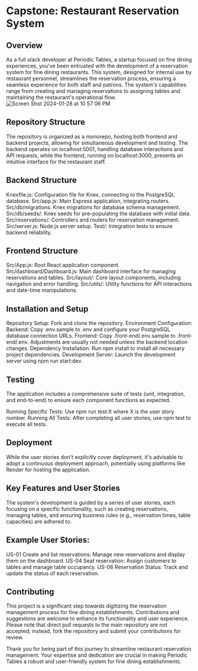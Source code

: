 # Capstone: Restaurant Reservation System
## Overview
As a full stack developer at Periodic Tables, a startup focused on fine dining experiences, you've been entrusted with the development of a reservation system for fine dining restaurants. This system, designed for internal use by restaurant personnel, streamlines the reservation process, ensuring a seamless experience for both staff and patrons. The system's capabilities range from creating and managing reservations to assigning tables and maintaining the restaurant's operational flow.
![Screen Shot 2024-01-28 at 10 57 06 PM](https://github.com/dnaDeveloper2/Restaurant-Reservation-App/assets/130073814/69c5e9bb-dede-4566-8a08-b1cca74baced)




## Repository Structure
The repository is organized as a monorepo, hosting both frontend and backend projects, allowing for simultaneous development and testing. The backend operates on localhost:5001, handling database interactions and API requests, while the frontend, running on localhost:3000, presents an intuitive interface for the restaurant staff.

## Backend Structure
Knexfile.js: Configuration file for Knex, connecting to the PostgreSQL database.
Src/app.js: Main Express application, integrating routers.
Src/db/migrations: Knex migrations for database schema management.
Src/db/seeds/: Knex seeds for pre-populating the database with initial data.
Src/reservations/: Controllers and routers for reservation management.
Src/server.js: Node.js server setup.
Test/: Integration tests to ensure backend reliability.

## Frontend Structure
Src/App.js: Root React application component.
Src/dashboard/Dashboard.js: Main dashboard interface for managing reservations and tables.
Src/layout/: Core layout components, including navigation and error handling.
Src/utils/: Utility functions for API interactions and date-time manipulations.

## Installation and Setup
Repository Setup: Fork and clone the repository.
Environment Configuration:
Backend: Copy .env.sample to .env and configure your PostgreSQL database connection URLs.
Frontend: Copy .front-end/.env.sample to .front-end/.env. Adjustments are usually not needed unless the backend location changes.
Dependency Installation: Run npm install to install all necessary project dependencies.
Development Server: Launch the development server using npm run start:dev.

## Testing
The application includes a comprehensive suite of tests (unit, integration, and end-to-end) to ensure each component functions as expected.

Running Specific Tests: Use npm run test:X where X is the user story number.
Running All Tests: After completing all user stories, use npm test to execute all tests.

## Deployment
While the user stories don't explicitly cover deployment, it's advisable to adopt a continuous deployment approach, potentially using platforms like Render for hosting the application.

## Key Features and User Stories
The system's development is guided by a series of user stories, each focusing on a specific functionality, such as creating reservations, managing tables, and ensuring business rules (e.g., reservation times, table capacities) are adhered to.

## Example User Stories:
US-01 Create and list reservations: Manage new reservations and display them on the dashboard.
US-04 Seat reservation: Assign customers to tables and manage table occupancy.
US-06 Reservation Status: Track and update the status of each reservation.

## Contributing
This project is a significant step towards digitizing the reservation management process for fine dining establishments. Contributions and suggestions are welcome to enhance its functionality and user experience. Please note that direct pull requests to the main repository are not accepted; instead, fork the repository and submit your contributions for review.

Thank you for being part of this journey to streamline restaurant reservation management. Your expertise and dedication are crucial in making Periodic Tables a robust and user-friendly system for fine dining establishments.
